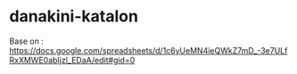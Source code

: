 # danakini-katalon

Base on :
https://docs.google.com/spreadsheets/d/1c6yUeMN4ieQWkZ7mD_-3e7ULfRxXMWE0abIjzl_EDaA/edit#gid=0
